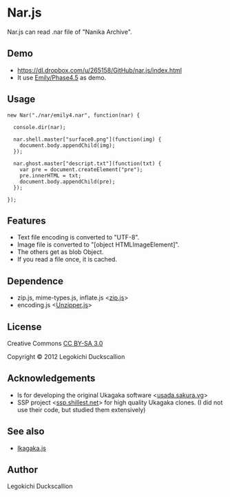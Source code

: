 Nar.js
======================
  Nar.js can read .nar file of "Nanika Archive".

Demo
----------
* https://dl.dropbox.com/u/265158/GitHub/nar.js/index.html
* It use [Emily/Phase4.5](http://ssp.shillest.net/ghost.html) as demo.

Usage
----------
    new Nar("./nar/emily4.nar", function(nar) {

      console.dir(nar);

      nar.shell.master["surface0.png"](function(img) {
        document.body.appendChild(img);
      });

      nar.ghost.master["descript.txt"](function(txt) {
        var pre = document.createElement("pre");
        pre.innerHTML = txt;
        document.body.appendChild(pre);
      });

    });

Features
----------------
* Text file encoding is converted to "UTF-8".
* Image file is converted to "[object HTMLImageElement]".
* The others get as blob Object.
* If you read a file once, it is cached.

Dependence
----------
* zip.js, mime-types.js, inflate.js <[zip.js](http://gildas-lormeau.github.com/zip.js/)>
* encoding.js <[Unzipper.js](https://github.com/polygonplanet/Unzipper.js/)>

License
----------
Creative Commons [CC BY-SA 3.0](http://creativecommons.org/licenses/by-sa/3.0/)

Copyright &copy; 2012 Legokichi Duckscallion

Acknowledgements
----------
* ls for developing the original Ukagaka software <[usada.sakura.vg](http://usada.sakura.vg/)>
* SSP project <[ssp.shillest.net](http://ssp.shillest.net/)> for high quality Ukagaka clones. (I did not use their code, but studied them extensively)

See also
----------
* [Ikagaka.js](https://github.com/legokichi/ikagaka.js/)

Author
----------
Legokichi Duckscallion